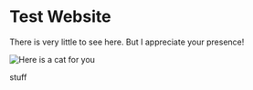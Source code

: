 # Test Website

There is very little to see here.  But I appreciate your presence!

![Here is a cat for you](https://upload.wikimedia.org/wikipedia/commons/thumb/c/c7/Tabby_cat_with_blue_eyes-3336579.jpg/200px-Tabby_cat_with_blue_eyes-3336579.jpg)

stuff